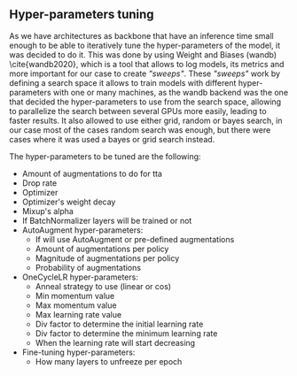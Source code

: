 ## Hyper-parameters tuning

As we have architectures as backbone that have an inference time small enough to be able to iteratively tune the hyper-parameters of the model, it was decided to do it. This was done by using Weight and Biases (wandb) \cite{wandb2020}, which is a tool that allows to log models, its metrics and more important for our case to create _"sweeps"_. These _"sweeps"_ work by defining a search space it allows to train models with different hyper-parameters with one or many machines, as the wandb backend was the one that decided the hyper-parameters to use from the search space, allowing to parallelize the search between several GPUs more easily, leading to faster results. It also allowed to use either grid, random or bayes search, in our case most of the cases random search was enough, but there were cases where it was used a bayes or grid search instead.

The hyper-parameters to be tuned are the following:

* Amount of augmentations to do for tta
* Drop rate
* Optimizer
* Optimizer's weight decay
* Mixup's alpha
* If BatchNormalizer layers will be trained or not
* AutoAugment hyper-parameters:
    * If will use AutoAugment or pre-defined augmentations
    * Amount of augmentations per policy
    * Magnitude of augmentations per policy
    * Probability of augmentations
* OneCycleLR hyper-parameters:
    * Anneal strategy to use (linear or cos)
    * Min momentum value
    * Max momentum value
    * Max learning rate value
    * Div factor to determine the initial learning rate
    * Div factor to determine the minimum learning rate
    * When the learning rate will start decreasing
* Fine-tuning hyper-parameters:
    * How many layers to unfreeze per epoch
